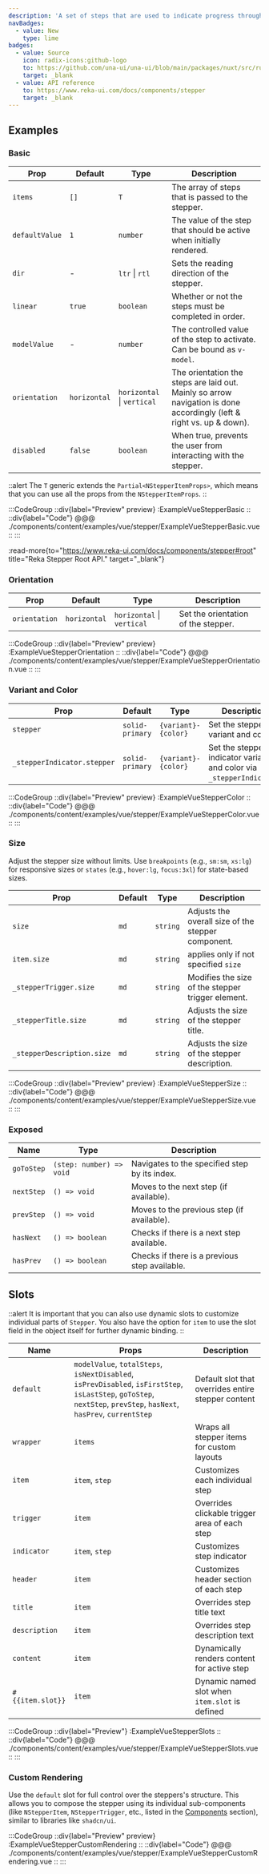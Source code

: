 ```yaml
---
description: 'A set of steps that are used to indicate progress through a multi-step process.'
navBadges:
  - value: New
    type: lime
badges:
  - value: Source
    icon: radix-icons:github-logo
    to: https://github.com/una-ui/una-ui/blob/main/packages/nuxt/src/runtime/components/stepper/Stepper.vue
    target: _blank
  - value: API reference
    to: https://www.reka-ui.com/docs/components/stepper
    target: _blank
---
```


## Examples

### Basic

| Prop           | Default      | Type                       | Description                                                                                                          |
| -------------- | ------------ | -------------------------- | -------------------------------------------------------------------------------------------------------------------- |
| `items`        | `[]`         | `T`                        | The array of steps that is passed to the stepper.                                                                    |
| `defaultValue` | `1`          | `number`                   | The value of the step that should be active when initially rendered.                                                 |
| `dir`          | -            | `ltr` \| `rtl`             | Sets the reading direction of the stepper.                                                                           |
| `linear`       | `true`       | `boolean`                  | Whether or not the steps must be completed in order.                                                                 |
| `modelValue`   | -            | `number`                   | The controlled value of the step to activate. Can be bound as `v-model`.                                             |
| `orientation`  | `horizontal` | `horizontal` \| `vertical` | The orientation the steps are laid out. Mainly so arrow navigation is done accordingly (left & right vs. up & down). |
| `disabled`     | `false`      | `boolean`                  | When true, prevents the user from interacting with the stepper.                                                      |

::alert
The `T` generic extends the `Partial<NStepperItemProps>`, which means that you can use all the props from the `NStepperItemProps`.
::

:::CodeGroup
::div{label="Preview" preview}
:ExampleVueStepperBasic
::
::div{label="Code"}
@@@ ./components/content/examples/vue/stepper/ExampleVueStepperBasic.vue
::
:::

:read-more{to="https://www.reka-ui.com/docs/components/stepper#root" title="Reka Stepper Root API." target="_blank"}

### Orientation

| Prop          | Default      | Type                       | Description                         |
| ------------- | ------------ | -------------------------- | ----------------------------------- |
| `orientation` | `horizontal` | `horizontal` \| `vertical` | Set the orientation of the stepper. |

:::CodeGroup
::div{label="Preview" preview}
:ExampleVueStepperOrientation
::
::div{label="Code"}
@@@ ./components/content/examples/vue/stepper/ExampleVueStepperOrientation.vue
::
:::

### Variant and Color

| Prop                        | Default         | Type                | Description                                                          |
| --------------------------- | --------------- | ------------------- | -------------------------------------------------------------------- |
| `stepper`                   | `solid-primary` | `{variant}-{color}` | Set the stepper variant and color.                                   |
| `_stepperIndicator.stepper` | `solid-primary` | `{variant}-{color}` | Set the stepper indicator variant and color via `_stepperIndicator`. |

:::CodeGroup
::div{label="Preview" preview}
:ExampleVueStepperColor
::
::div{label="Code"}
@@@ ./components/content/examples/vue/stepper/ExampleVueStepperColor.vue
::
:::

### Size

Adjust the stepper size without limits. Use `breakpoints` (e.g., `sm:sm`, `xs:lg`) for responsive sizes or `states` (e.g., `hover:lg`, `focus:3xl`) for state-based sizes.

| Prop                       | Default | Type     | Description                                        |
| -------------------------- | ------- | -------- | -------------------------------------------------- |
| `size`                     | `md`    | `string` | Adjusts the overall size of the stepper component. |
| `item.size`                | `md`    | `string` | applies only if not specified `size`               |
| `_stepperTrigger.size`     | `md`    | `string` | Modifies the size of the stepper trigger element.  |
| `_stepperTitle.size`       | `md`    | `string` | Adjusts the size of the stepper title.             |
| `_stepperDescription.size` | `md`    | `string` | Adjusts the size of the stepper description.       |

:::CodeGroup
::div{label="Preview" preview}
:ExampleVueStepperSize
::
::div{label="Code"}
@@@ ./components/content/examples/vue/stepper/ExampleVueStepperSize.vue
::
:::

### Exposed

| Name       | Type                     | Description                                   |
| ---------- | ------------------------ | --------------------------------------------- |
| `goToStep` | `(step: number) => void` | Navigates to the specified step by its index. |
| `nextStep` | `() => void`             | Moves to the next step (if available).        |
| `prevStep` | `() => void`             | Moves to the previous step (if available).    |
| `hasNext`  | `() => boolean`          | Checks if there is a next step available.     |
| `hasPrev`  | `() => boolean`          | Checks if there is a previous step available. |

## Slots

::alert
It is important that you can also use dynamic slots to customize individual parts of `Stepper`. You also have the option for `item` to use the slot field in the object itself for further dynamic binding.
::

| Name             | Props                                                                                                                                                                | Description                                        |
| ---------------- | -------------------------------------------------------------------------------------------------------------------------------------------------------------------- | -------------------------------------------------- |
| `default`        | `modelValue`, `totalSteps`, `isNextDisabled`, `isPrevDisabled`, `isFirstStep`, `isLastStep`, `goToStep`, `nextStep`, `prevStep`, `hasNext`, `hasPrev`, `currentStep` | Default slot that overrides entire stepper content |
| `wrapper`        | `items`                                                                                                                                                              | Wraps all stepper items for custom layouts         |
| `item`           | `item`, `step`                                                                                                                                                       | Customizes each individual step                    |
| `trigger`        | `item`                                                                                                                                                               | Overrides clickable trigger area of each step      |
| `indicator`      | `item`, `step`                                                                                                                                                       | Customizes step indicator                          |
| `header`         | `item`                                                                                                                                                               | Customizes header section of each step             |
| `title`          | `item`                                                                                                                                                               | Overrides step title text                          |
| `description`    | `item`                                                                                                                                                               | Overrides step description text                    |
| `content`        | `item`                                                                                                                                                               | Dynamically renders content for active step        |
| `#{{item.slot}}` | `item`                                                                                                                                                               | Dynamic named slot when `item.slot` is defined     |

:::CodeGroup
::div{label="Preview"}
:ExampleVueStepperSlots
::
::div{label="Code"}
@@@ ./components/content/examples/vue/stepper/ExampleVueStepperSlots.vue
::
:::

### Custom Rendering

Use the `default` slot for full control over the steppers's structure. This allows you to compose the stepper using its individual sub-components (like `NStepperItem`, `NStepperTrigger`, etc., listed in the [Components](#components) section), similar to libraries like `shadcn/ui`.

:::CodeGroup
::div{label="Preview" preview}
:ExampleVueStepperCustomRendering
::
::div{label="Code"}
@@@ ./components/content/examples/vue/stepper/ExampleVueStepperCustomRendering.vue
::
:::
